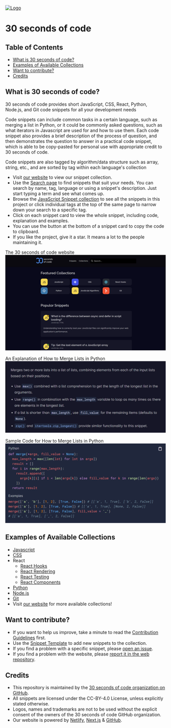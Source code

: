[![Logo](/logo.png)](https://30secondsofcode.org/js/p/1)

# 30 seconds of code

## Table of Contents
* [What is 30 seconds of code?](#what-is-30-seconds-of-code?)
* [Examples of Available Collections](#examples-of-available-collections)
* [Want to contribute?](#want-to-contribute?)
* [Credits](#credits)

## What is 30 seconds of code?
30 seconds of code provides short JavaScript, CSS, React, Python, Node.js, and Git code snippets for all your development needs

Code snippets can include common tasks in a certain language, such as merging a list in Python, or it could be commonly asked questions, such as what iterators in Javascript are used for and how to use them. Each code snippet also provides a brief description of the process of question, and then demonstrates the question to answer in a practical code snippet, which is able to be copy-pasted for personal use with appropriate credit to 30 seconds of code.

Code snippets are also tagged by algorithm/data structure such as array, string, etc., and are sorted by tag within each language's collection

* Visit [our website](https://30secondsofcode.org) to view our snippet collection.
* Use the [Search page](https://30secondsofcode.org/search) to find snippets that suit your needs. You can search by name, tag, language or using a snippet's description. Just start typing a term and see what comes up.
* Browse the [JavaScript Snippet collection](https://30secondsofcode.org/js/p/1) to see all the snippets in this project or click individual tags at the top of the same page to narrow down your search to a specific tag.
* Click on each snippet card to view the whole snippet, including code, explanation and examples.
* You can use the button at the bottom of a snippet card to copy the code to clipboard.
* If you like the project, give it a star. It means a lot to the people maintaining it.

The 30 seconds of code website 
![Screenshot of the Website](/website_screenshot.PNG)

An Explanation of How to Merge Lists in Python
![Screenshot of How to Merge Lists in Python Explanation](/merge_lists_explanation.PNG)

Sample Code for How to Merge Lists in Python
![Screenshot of How to Merge Lists in Python Code](/merge_lists_code.PNG)


## Examples of Available Collections
* [Javascript](https://www.30secondsofcode.org/js/p/1)
* [CSS](https://www.30secondsofcode.org/css/p/1)
* React
    * [React Hooks](https://www.30secondsofcode.org/react/t/hooks/p/1)
    * [React Rendering](https://www.30secondsofcode.org/c/react-rendering/p/1)
    * [React Testing](https://www.30secondsofcode.org/c/react-testing/p/1)
    * [React Components](https://www.30secondsofcode.org/react/t/components/p/1)
* [Python](https://www.30secondsofcode.org/python/p/1g)
* [Node.js](https://www.30secondsofcode.org/js/t/node/p/1g)
* [Git](https://www.30secondsofcode.org/git/p/1)
* Visit [our website](https://30secondsofcode.org) for more available collections!

## Want to contribute?

* If you want to help us improve, take a minute to read the [Contribution Guidelines](/CONTRIBUTING.md) first.
* Use the [Snippet Template](/snippet-template.md) to add new snippets to the collection.
* If you find a problem with a specific snippet, please [open an issue](https://github.com/30-seconds/30-seconds-of-code/issues/new).
* If you find a problem with the website, please [report it in the web repository](https://github.com/30-seconds/30-seconds-web/issues/new).

## Credits

* This repository is maintained by the [30 seconds of code organization on GitHub](https://github.com/30-seconds).
* All snippets are licensed under the CC-BY-4.0 License, unless explicitly stated otherwise.
* Logos, names and trademarks are not to be used without the explicit consent of the owners of the 30 seconds of code GitHub organization.
* Our website is powered by [Netlify](https://www.netlify.com/), [Next.js](https://nextjs.org/) & [GitHub](https://github.com/).

